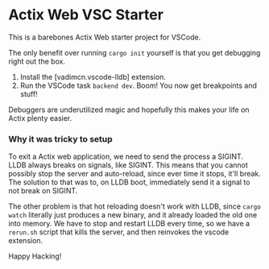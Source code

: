 # Actix Web VSC Starter

This is a barebones Actix Web starter project for VSCode.

The only benefit over running `cargo init` yourself is that you get debugging right out the box.

1. Install the [vadimcn.vscode-lldb] extension.
2. Run the VSCode task `backend dev`. Boom! You now get breakpoints and stuff!

Debuggers are underutilized magic and hopefully this makes your life on Actix plenty easier.


### Why it was tricky to setup

To exit a Actix web application, we need to send the process a SIGINT. LLDB always breaks on signals, like SIGINT. This means that you cannot possibly stop the server and auto-reload, since ever time it stops, it'll break. The solution to that was to, on LLDB boot, immediately send it a signal to not break on SIGINT.

The other problem is that hot reloading doesn't work with LLDB, since `cargo watch` literally just produces a new binary, and it already loaded the old one into memory. We have to stop and restart LLDB every time, so we have a `rerun.sh` script that kills the server, and then reinvokes the vscode extension.

Happy Hacking!